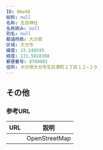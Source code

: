 ```yaml
---
ID: OmoX8
総称: null
名称: 生目神社
名称読み: null
別名: null
都道府県: 大分県
区域: 大分市
緯度: 33.248595
経度: 131.5818388
郵便番号: 8700001
住所: 大分県大分市生石港町２丁目１２−２９
---
```


## その他

### 参考URL

| URL | 説明          |
| --- | ------------- |
|     | OpenStreetMap |
